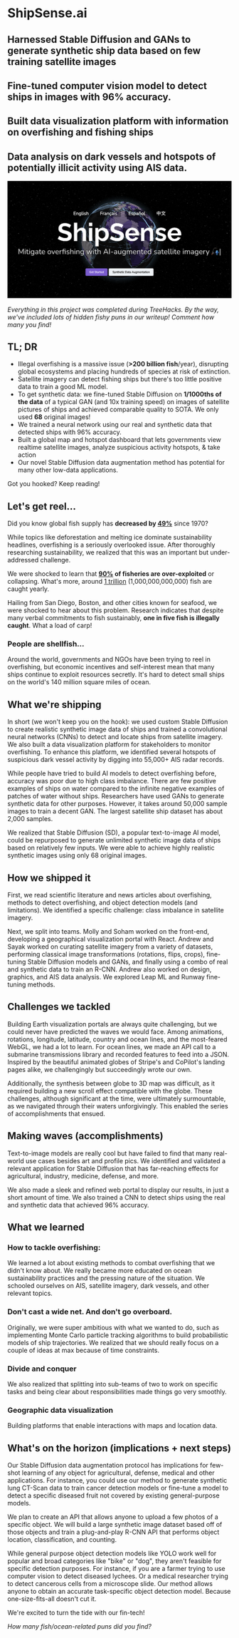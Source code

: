 # ShipSense.ai

## Harnessed Stable Diffusion and GANs to generate synthetic ship data based on few training satellite images

## Fine-tuned computer vision model to detect ships in images with 96% accuracy.

## Built data visualization platform with information on overfishing and fishing ships

## Data analysis on dark vessels and hotspots of potentially illicit activity using AIS data.

![image](homepagescreenshot.png)


_Everything in this project was completed during TreeHacks._
_By the way, we've included lots of hidden fishy puns in our writeup!  Comment how many you find!_

## TL; DR
- Illegal overfishing is a massive issue (**>200 billion fish**/year), disrupting global ecosystems and placing hundreds of species at risk of extinction.
- Satellite imagery can detect fishing ships but there's too little positive data to train a good ML model.
- To get synthetic data: we fine-tuned Stable Diffusion on **1/1000ths of the data** of a typical GAN (and 10x training speed) on images of satellite pictures of ships and achieved comparable quality to SOTA. We only used **68** original images!
- We trained a neural network using our real and synthetic data that detected ships with 96% accuracy.
- Built a global map and hotspot dashboard that lets governments view realtime satellite images, analyze suspicious activity hotspots, & take action 
- Our novel Stable Diffusion data augmentation method has potential for many other low-data applications.

Got you hooked? Keep reading!

## Let's get reel...
Did you know global fish supply has **decreased by [49%](https://www.scientificamerican.com/article/ocean-fish-numbers-cut-in-half-since-1970/)** since 1970?

While topics like deforestation and melting ice dominate sustainability headlines, overfishing is a seriously overlooked issue. After thoroughly researching sustainability, we realized that this was an important but under-addressed challenge.

We were shocked to learn that **[90%](https://datatopics.worldbank.org/sdgatlas/archive/2017/SDG-14-life-below-water.html) of fisheries are over-exploited** or collapsing. What's more, around [1 trillion](https://www.forbes.com/sites/michaelpellmanrowland/2017/07/24/seafood-sustainability-facts/?sh=2a46f1794bbf) (1,000,000,000,000) fish are caught yearly.

Hailing from San Diego, Boston, and other cities known for seafood, we were shocked to hear about this problem. Research indicates that despite many verbal commitments to fish sustainably, **one in five fish is illegally caught**. What a load of carp!

### People are shellfish...
Around the world, governments and NGOs have been trying to reel in overfishing, but economic incentives and self-interest mean that many ships continue to exploit resources secretly. It's hard to detect small ships on the world's 140 million square miles of ocean.

## What we're shipping
In short (we won't keep you on the hook): we used custom Stable Diffusion to create realistic synthetic image data of ships and trained a convolutional neural networks (CNNs) to detect and locate ships from satellite imagery. We also built a data visualization platform for stakeholders to monitor overfishing. To enhance this platform, we identified several hotspots of suspicious dark vessel activity by digging into 55,000+ AIS radar records.

While people have tried to build AI models to detect overfishing before, accuracy was poor due to high class imbalance. There are few positive examples of ships on water compared to the infinite negative examples of patches of water without ships. Researchers have used GANs to generate synthetic data for other purposes. However, it takes around 50,000 sample images to train a decent GAN. The largest satellite ship dataset has about 2,000 samples.

We realized that Stable Diffusion (SD), a popular text-to-image AI model, could be repurposed to generate unlimited synthetic image data of ships based on relatively few inputs. We were able to achieve highly realistic synthetic images using only 68 original images.

## How we shipped it
First, we read scientific literature and news articles about overfishing, methods to detect overfishing, and object detection models (and limitations). We identified a specific challenge: class imbalance in satellite imagery.

Next, we split into teams. Molly and Soham worked on the front-end, developing a geographical visualization portal with React. Andrew and Sayak worked on curating satellite imagery from a variety of datasets, performing classical image transformations (rotations, flips, crops), fine-tuning Stable Diffusion models and GANs, and finally using a combo of real and synthetic data to train an R-CNN. Andrew also worked on design, graphics, and AIS data analysis. We explored Leap ML and Runway fine-tuning methods.

## Challenges we tackled
Building Earth visualization portals are always quite challenging, but we could never have predicted the waves we would face. Among animations, rotations, longitude, latitude, country and ocean lines, and the most-feared WebGL, we had a lot to learn. For ocean lines, we made an API call to a submarine transmissions library and recorded features to feed into a JSON. Inspired by the beautiful animated globes of Stripe's and CoPilot's landing pages alike, we challengingly but succeedingly wrote our own.

Additionally, the synthesis between globe to 3D map was difficult, as it required building a new scroll effect compatible with the globe. These challenges, although significant at the time, were ultimately surmountable, as we navigated through their waters unforgivingly. This enabled the series of accomplishments that ensued. 

## Making waves (accomplishments)
Text-to-image models are really cool but have failed to find that many real-world use cases besides art and profile pics. We identified and validated a relevant application for Stable Diffusion that has far-reaching effects for agricultural, industry, medicine, defense, and more.

We also made a sleek and refined web portal to display our results, in just a short amount of time. We also trained a CNN to detect ships using the real and synthetic data that achieved 96% accuracy.

## What we learned
### How to tackle overfishing:
We learned a lot about existing methods to combat overfishing that we didn't know about. We really became more educated on ocean sustainability practices and the pressing nature of the situation. We schooled ourselves on AIS, satellite imagery, dark vessels, and other relevant topics.

### Don't cast a wide net. And don't go overboard.
Originally, we were super ambitious with what we wanted to do, such as implementing Monte Carlo particle tracking algorithms to build probabilistic models of ship trajectories. We realized that we should really focus on a couple of ideas at max because of time constraints.

### Divide and conquer
We also realized that splitting into sub-teams of two to work on specific tasks and being clear about responsibilities made things go very smoothly.

### Geographic data visualization
Building platforms that enable interactions with maps and location data.

## What's on the horizon (implications + next steps)
Our Stable Diffusion data augmentation protocol has implications for few-shot learning of any object for agricultural, defense, medical and other applications. For instance, you could use our method to generate synthetic lung CT-Scan data to train cancer detection models or fine-tune a model to detect a specific diseased fruit not covered by existing general-purpose models.

We plan to create an API that allows anyone to upload a few photos of a specific object. We will build a large synthetic image dataset based off of those objects and train a plug-and-play R-CNN API that performs object location, classification, and counting. 

While general purpose object detection models like YOLO work well for popular and broad categories like "bike" or "dog", they aren't feasible for specific detection purposes. For instance, if you are a farmer trying to use computer vision to detect diseased lychees. Or a medical researcher trying to detect cancerous cells from a microscope slide. Our method allows anyone to obtain an accurate task-specific object detection model. Because one-size-fits-all doesn't cut it.

We're excited to turn the tide with our fin-tech!

_How many fish/ocean-related puns did you find?_
